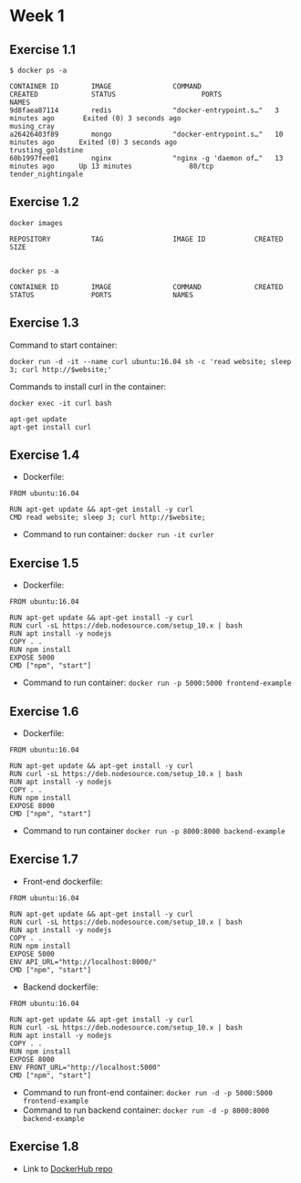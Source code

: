 # Week 1

## Exercise 1.1

```
$ docker ps -a

CONTAINER ID        IMAGE               COMMAND                  CREATED             STATUS                     PORTS               NAMES
9d8faea87114        redis               "docker-entrypoint.s…"   3 minutes ago       Exited (0) 3 seconds ago                       musing_cray
a26426403f89        mongo               "docker-entrypoint.s…"   10 minutes ago      Exited (0) 3 seconds ago                       trusting_goldstine
60b1997fee01        nginx               "nginx -g 'daemon of…"   13 minutes ago      Up 13 minutes              80/tcp              tender_nightingale

```

## Exercise 1.2

```
docker images

REPOSITORY          TAG                 IMAGE ID            CREATED        SIZE


docker ps -a

CONTAINER ID        IMAGE               COMMAND             CREATED             STATUS              PORTS               NAMES
```

## Exercise 1.3

Command to start container:

`docker run -d -it --name curl ubuntu:16.04 sh -c 'read website; sleep 3; curl http://$website;'`

Commands to install curl in the container:

`docker exec -it curl bash`

```
apt-get update
apt-get install curl
```

## Exercise 1.4

- Dockerfile:

```
FROM ubuntu:16.04

RUN apt-get update && apt-get install -y curl
CMD read website; sleep 3; curl http://$website;
```

- Command to run container: `docker run -it curler`

## Exercise 1.5

- Dockerfile:

```
FROM ubuntu:16.04

RUN apt-get update && apt-get install -y curl
RUN curl -sL https://deb.nodesource.com/setup_10.x | bash
RUN apt install -y nodejs
COPY . .
RUN npm install
EXPOSE 5000
CMD ["npm", "start"]
```

- Command to run container: `docker run -p 5000:5000 frontend-example`

## Exercise 1.6

- Dockerfile:

```
FROM ubuntu:16.04

RUN apt-get update && apt-get install -y curl
RUN curl -sL https://deb.nodesource.com/setup_10.x | bash
RUN apt install -y nodejs
COPY . .
RUN npm install
EXPOSE 8000
CMD ["npm", "start"]
```

- Command to run container `docker run -p 8000:8000 backend-example`

## Exercise 1.7

- Front-end dockerfile:

```
FROM ubuntu:16.04

RUN apt-get update && apt-get install -y curl
RUN curl -sL https://deb.nodesource.com/setup_10.x | bash
RUN apt install -y nodejs
COPY . .
RUN npm install
EXPOSE 5000
ENV API_URL="http://localhost:8000/"
CMD ["npm", "start"]
```

- Backend dockerfile:

```
FROM ubuntu:16.04

RUN apt-get update && apt-get install -y curl
RUN curl -sL https://deb.nodesource.com/setup_10.x | bash
RUN apt install -y nodejs
COPY . .
RUN npm install
EXPOSE 8000
ENV FRONT_URL="http://localhost:5000"
CMD ["npm", "start"]
```

- Command to run front-end container: `docker run -d -p 5000:5000 frontend-example`
- Command to run backend container: `docker run -d -p 8000:8000 backend-example`

## Exercise 1.8

- Link to [DockerHub repo](https://cloud.docker.com/repository/docker/mavai/hello_world_react)
